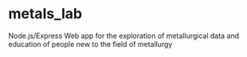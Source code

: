 # metals_lab
Node.js/Express Web app for the exploration of metallurgical data and education of people new to the field of metallurgy
